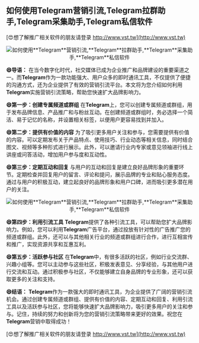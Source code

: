 ## **如何使用**Telegram**营销引流,**Telegram**拉群助手,**Telegram**采集助手,**Telegram**私信软件**

[😍想了解推广相关软件的朋友请登录 http://www.vst.tw](http://www.vst.tw)

 <center><img src="https://vst.tw/MP4/tuiguang/png/7.png" alt="如何使用**Telegram**营销引流,**Telegram**拉群助手,**Telegram**采集助手,**Telegram**私信软件"></center>

**😄导语：**
在当今数字化时代，社交媒体已成为企业推广和品牌建设的重要渠道之一。而**Telegram**作为一款功能强大、用户众多的即时通讯工具，不仅提供了便捷的沟通方式，还为企业提供了有效的营销引流平台。本文将为您介绍如何利用**Telegram**实施营销引流策略，帮助您快速扩大品牌影响力。

**😄第一步：创建专属频道或群组**
在**Telegram**上，您可以创建专属频道或群组，用于发布品牌信息、产品推广和与粉丝互动。在创建频道或群组时，务必选择一个简洁、易于记忆的名称，并设置相关标签，以便用户更容易找到并加入。

**😄第二步：提供有价值的内容**
为了吸引更多用户关注和参与，您需要提供有价值的内容。可以定期发布关于产品特点、使用技巧、行业动态等相关信息，同时结合图文、视频等多种形式进行展示。此外，可以邀请行业内专家或意见领袖进行线上讲座或问答活动，增加用户参与度和互动性。

**😄第三步：定期互动和回复**
与用户的互动和回复是建立良好品牌形象的重要环节。定期检查并回复用户的留言、评论和提问，展示品牌的专业和贴心服务态度。通过与用户的积极互动，建立起良好的品牌形象和用户口碑，进而吸引更多潜在用户的关注。

 <center><img src="https://vst.tw/MP4/tuiguang/png/0.png" alt="如何使用**Telegram**营销引流,**Telegram**拉群助手,**Telegram**采集助手,**Telegram**私信软件"></center>

**😄第四步：利用引流工具**
**Telegram**提供了各种引流工具，可以帮助您扩大品牌影响力。例如，您可以利用**Telegram**广告平台，通过投放有针对性的广告推广您的频道或群组。此外，还可以与其他相关行业的频道或群组进行合作，进行互相宣传和推广，实现资源共享和互惠互利。

**😄第五步：活跃参与社区**
在**Telegram**中，有很多活跃的社区，例如行业交流群、兴趣小组等。您可以主动参与这些社区，积极发表意见、分享经验，与其他用户进行交流和互动。通过积极参与社区，不仅能够建立自身品牌的专业形象，还可以获取更多的关注和支持。

**😄结语：**
**Telegram**作为一款强大的即时通讯工具，为企业提供了广阔的营销引流机会。通过创建专属频道或群组、提供有价值的内容、定期互动和回复、利用引流工具以及活跃参与社区，您将能够快速扩大品牌影响力，吸引更多用户的关注和参与。记住，持续的努力和创新将为您的营销引流策略带来更好的效果。祝您在**Telegram**营销中取得成功！

[😍想了解推广相关软件的朋友请登录 http://www.vst.tw](http://www.vst.tw)



